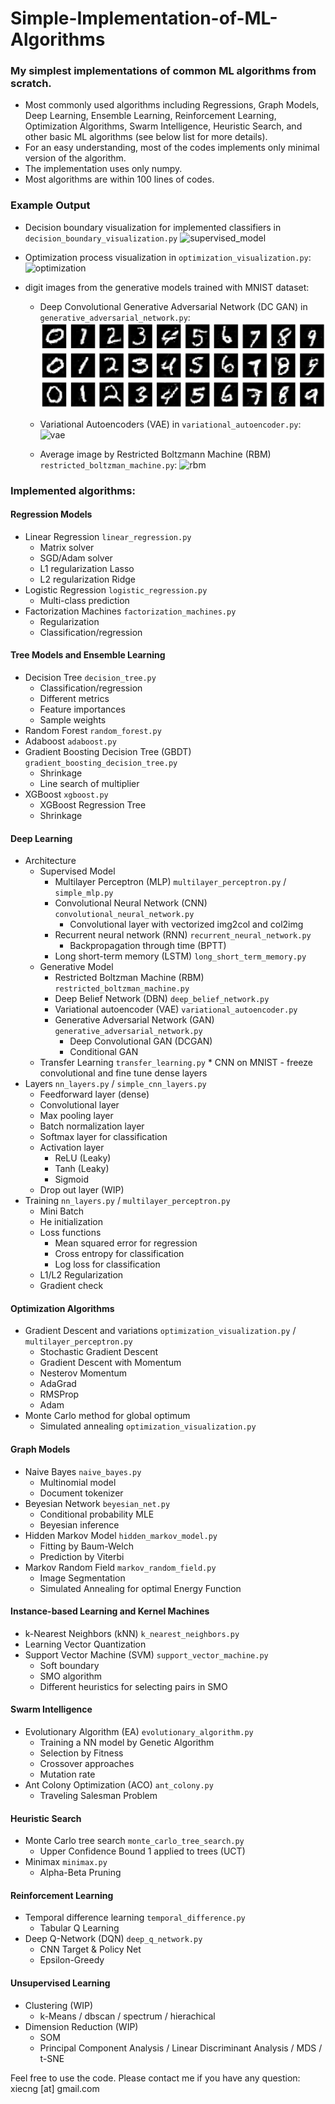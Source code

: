 # Simple-Implementation-of-ML-Algorithms
### My simplest implementations of common ML algorithms from scratch.
* Most commonly used algorithms including Regressions, Graph Models, Deep Learning, Ensemble Learning, Reinforcement Learning, Optimization Algorithms, Swarm Intelligence, Heuristic Search, and other basic ML algorithms (see below list for more details).
* For an easy understanding, most of the codes implements only minimal version of the algorithm.
* The implementation uses only numpy.
* Most algorithms are within 100 lines of codes.

### Example Output
* Decision boundary visualization for implemented classifiers in `decision_boundary_visualization.py`
![supervised_model](supervised_model.png)

* Optimization process visualization in `optimization_visualization.py`: ![optimization](optimization.png)

* digit images from the generative models trained with MNIST dataset:
    * Deep Convolutional Generative Adversarial Network (DC GAN) in `generative_adversarial_network.py`: ![dc_gan](dc_gan.png)

    * Variational Autoencoders (VAE) in `variational_autoencoder.py`: ![vae](vae.png)
    
    * Average image by Restricted Boltzmann Machine (RBM) `restricted_boltzman_machine.py`: ![rbm](rbm.png)
    

### Implemented algorithms:

#### Regression Models
* Linear Regression `linear_regression.py`
    * Matrix solver
    * SGD/Adam solver
    * L1 regularization Lasso
    * L2 regularization Ridge
* Logistic Regression `logistic_regression.py`
    * Multi-class prediction
* Factorization Machines `factorization_machines.py`
    * Regularization
    * Classification/regression

#### Tree Models and Ensemble Learning
* Decision Tree `decision_tree.py`
    * Classification/regression
    * Different metrics
    * Feature importances
    * Sample weights
* Random Forest `random_forest.py`
* Adaboost `adaboost.py`
* Gradient Boosting Decision Tree (GBDT) `gradient_boosting_decision_tree.py`
    * Shrinkage
    * Line search of multiplier
* XGBoost `xgboost.py`
    * XGBoost Regression Tree
    * Shrinkage

#### Deep Learning
* Architecture
    * Supervised Model
        * Multilayer Perceptron (MLP) `multilayer_perceptron.py` / `simple_mlp.py`
        * Convolutional Neural Network (CNN) `convolutional_neural_network.py`
            * Convolutional layer with vectorized img2col and col2img
        * Recurrent neural network (RNN) `recurrent_neural_network.py`
            * Backpropagation through time (BPTT)
        * Long short-term memory (LSTM) `long_short_term_memory.py`
    * Generative Model
        * Restricted Boltzman Machine (RBM) `restricted_boltzman_machine.py`
        * Deep Belief Network (DBN) `deep_belief_network.py`
        * Variational autoencoder (VAE) `variational_autoencoder.py`
        * Generative Adversarial Network (GAN) `generative_adversarial_network.py`
            * Deep Convolutional GAN (DCGAN)
            * Conditional GAN
    * Transfer Learning `transfer_learning.py`
            * CNN on MNIST - freeze convolutional and fine tune dense layers
* Layers `nn_layers.py` / `simple_cnn_layers.py`
    * Feedforward layer (dense)
    * Convolutional layer
    * Max pooling layer
    * Batch normalization layer
    * Softmax layer for classification
    * Activation layer
        * ReLU (Leaky)
        * Tanh (Leaky)
        * Sigmoid
    * Drop out layer (WIP)
* Training `nn_layers.py` / `multilayer_perceptron.py`
    * Mini Batch
    * He initialization
    * Loss functions
        * Mean squared error for regression
        * Cross entropy for classification
        * Log loss for classification
    * L1/L2 Regularization
    * Gradient check

#### Optimization Algorithms
* Gradient Descent and variations `optimization_visualization.py` / `multilayer_perceptron.py`
    * Stochastic Gradient Descent
    * Gradient Descent with Momentum
    * Nesterov Momentum
    * AdaGrad
    * RMSProp
    * Adam
* Monte Carlo method for global optimum
    * Simulated annealing  `optimization_visualization.py`

#### Graph Models
* Naive Bayes `naive_bayes.py`
    * Multinomial model
    * Document tokenizer
* Beyesian Network `beyesian_net.py`
    * Conditional probability MLE
    * Beyesian inference
* Hidden Markov Model `hidden_markov_model.py`
    * Fitting by Baum-Welch
    * Prediction by Viterbi
* Markov Random Field `markov_random_field.py`
    * Image Segmentation
    * Simulated Annealing for optimal Energy Function

#### Instance-based Learning and Kernel Machines
* k-Nearest Neighbors (kNN) `k_nearest_neighbors.py`
* Learning Vector Quantization
* Support Vector Machine (SVM) `support_vector_machine.py`
    * Soft boundary
    * SMO algorithm
    * Different heuristics for selecting pairs in SMO

#### Swarm Intelligence
* Evolutionary Algorithm (EA) `evolutionary_algorithm.py`
    * Training a NN model by Genetic Algorithm
    * Selection by Fitness
    * Crossover approaches
    * Mutation rate
* Ant Colony Optimization (ACO) `ant_colony.py`
    * Traveling Salesman Problem

#### Heuristic Search
* Monte Carlo tree search `monte_carlo_tree_search.py`
    * Upper Confidence Bound 1 applied to trees (UCT)
* Minimax `minimax.py`
    * Alpha-Beta Pruning

#### Reinforcement Learning
* Temporal difference learning `temporal_difference.py`
    * Tabular Q Learning
* Deep Q-Network (DQN) `deep_q_network.py`
    * CNN Target & Policy Net
    * Epsilon-Greedy

#### Unsupervised Learning
* Clustering (WIP)
    * k-Means / dbscan / spectrum / hierachical
* Dimension Reduction (WIP)
    * SOM
    * Principal Component Analysis / Linear Discriminant Analysis / MDS / t-SNE

Feel free to use the code. Please contact me if you have any question: xiecng [at] gmail.com